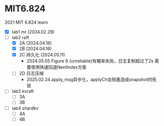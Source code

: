# MIT6.824
2021 MIT 6.824 learn

- [x] lab1 mr (2024.02.29)
- [ ] lab2 raft
    - [x] 2A (2024.04.16)
    - [x] 2B (2024.04.16)
    - [x] 2C 持久化 (2024.05.11)
        - 2024.05.05  Figure 8 (unreliable)有概率失败，日志复制超过了2s 需要使用快速回退NextIndex方案
    - [ ] 2D 日志压缩
        - 2025.02.24 apply_msg异步化，applyCh会阻塞造成snapshot时死锁
- [ ] lab3 kvraft
    - [ ] 3A
    - [ ] 3B
- [ ] lab4 shardkv
    - [ ] 4A
    - [ ] 4B